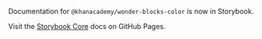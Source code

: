 Documentation for `@khanacademy/wonder-blocks-color` is now in Storybook.

Visit the [Storybook
Core](https://khan.github.io/wonder-blocks/?path=/docs/color) docs on GitHub
Pages.
